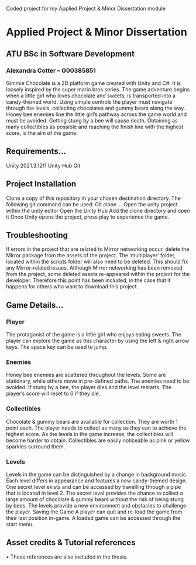 
Coded project for my Applied Project &amp; Minor Dissertation module
# Applied Project & Minor Dissertation
## ATU BSc in Software Development
### Alexandra Cotter – G00385851

Gimmie Chocolate is a 2D platform game created with Unity and C#. It is loosely inspired by the super mario bros series.
The game adventure begins when a little girl who loves chocolate and sweets, is transported into a candy-themed world. Using simple controls the player must navigate through the levels, collecting chocolates and gummy bears along the way. Honey bee enemies line the little girl’s pathway across the game world and must be avoided. Getting stung by a bee will cause death. Obtaining as many collectibles as possible and reaching the finish line with the highest score, is the aim of the game.

## Requirements…
Unity 2021.3.12f1 
Unity Hub
Git

## Project Installation
Clone a copy of this repository in your chosen destination directory. The following git command can be used:
Git clone …
Open the unity project within the unity editor
Open the Unity Hub 
Add the clone directory and open it
Once Unity opens the project, press play to experience the game.

## Troubleshooting
If errors in the project that are related to Mirror networking occur, delete the Mirror package from the assets of the project. The ‘multiplayer’ folder, located within the scripts folder will also need to be deleted. This should fix any Mirror-related issues. 
Although Mirror networking has been removed from the project, some deleted assets re-appeared within the project for the developer. Therefore this point has been included, in the case that it happens for others who want to download this project.

## Game Details…
### Player
The protagonist of the game is a little girl who enjoys eating sweets. The player can explore the game as this character by using the left & right arrow keys. The space key can be used to jump.

### Enemies
Honey bee enemies are scattered throughout the levels. Some are stationary, while others move in pre-defined paths. The enemies need to be avoided. If stung by a bee, the player dies and the level restarts. The player’s score will reset to 0 if they die.

### Collectibles
Chocolate & gummy bears are available for collection. They are worth 1 point each. The player needs to collect as many as they can to achieve the highest score. As the levels in the game increase, the collectibles will become harder to obtain. Collectibles are easily noticeable as pink or yellow sparkles surround them.

### Levels
Levels in the game can be distinguished by a change in background music. Each level differs in appearance and features a new candy-themed design. One secret level exists and can be accessed by travelling through a pipe that is located in level 2. The secret level provides the chance to collect a large amount of chocolate & gummy bears without the risk of being stung by bees. The levels provide a new environment and obstacles to challenge the player.
Saving the Game
A player can quit and re-load the game from their last position in-game. A loaded game can be accessed through the start menu.

## Asset credits & Tutorial references
•	These references are also included in the thesis.



